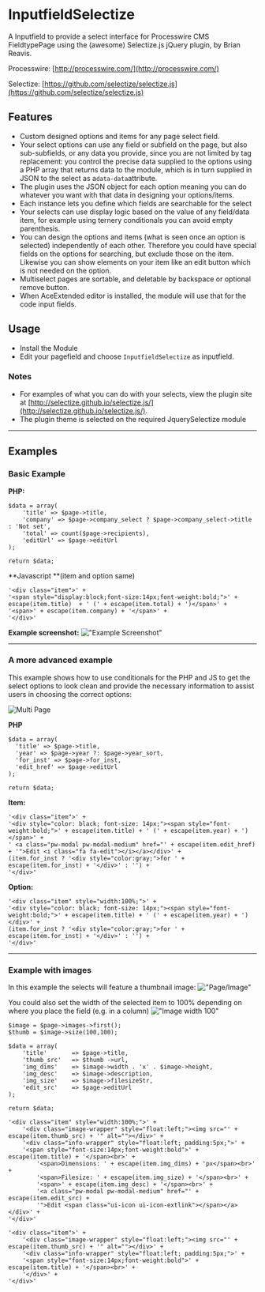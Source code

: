 # InputfieldSelectize
A Inputfield to provide a select interface for Processwire CMS FieldtypePage using the (awesome) Selectize.js jQuery plugin, by Brian Reavis.

Processwire:
[http://processwire.com/](http://processwire.com/)

Selectize:
[https://github.com/selectize/selectize.js](https://github.com/selectize/selectize.js)


## Features

- Custom designed options and items for any page select field.
- Your select options can use any field or subfield on the page, but also sub-subfields, or any data you provide, since you are not limited by tag replacement: you control the precise data supplied to the options using a PHP array that returns data to the module, which is in turn supplied in JSON to the select as a` data-data `attribute.
- The plugin uses the JSON object for each option meaning you can do whatever you want with that data in designing your options/items.
- Each instance lets you define which fields are searchable for the select
- Your selects can use display logic based on the value of any field/data item, for example using ternery conditionals you can avoid empty parenthesis.
- You can design the options and items (what is seen once an option is selected) independently of each other. Therefore you could have special fields on the options for searching, but exclude those on the item. Likewise you can show elements on your item like an edit button which is not needed on the option.
- Multiselect pages are sortable, and deletable by backspace or optional remove button.
- When AceExtended editor is installed, the module will use that for the code input fields.

## Usage

- Install the Module
- Edit your pagefield and choose `InputfieldSelectize` as inputfield.

### Notes
- For examples of what you can do with your selects, view the plugin site at [http://selectize.github.io/selectize.js/](http://selectize.github.io/selectize.js/).
- The plugin theme is selected on the required JquerySelectize module

-----

## Examples

### Basic Example

**PHP:**
```
$data = array(
    'title' => $page->title,
    'company' => $page->company_select ? $page->company_select->title : 'Not set',
    'total' => count($page->recipients),
    'editUrl' => $page->editUrl
);

return $data;
```

**Javascript **(item and option same)
```
'<div class="item">' +
'<span style="display:block;font-size:14px;font-weight:bold;">' + escape(item.title)  + ' (' + escape(item.total) + ')</span>' +
'<span>' + escape(item.company) + '</span>' +
'</div>'
```

**Example screenshot:**
!["Example Screenshot"](InputfieldSelectize/screens/selectize-open.jpg?raw=true)
 
-----

### A more advanced example

This example shows how to use conditionals for the PHP and JS to get the select options to look clean and provide the necessary information to assist users in choosing the correct options:

![Multi Page](InputfieldSelectize/screens/if_selectize_multi-fw.jpg?raw=true)


**PHP**
```
$data = array(
  'title' => $page->title,
  'year' => $page->year ?: $page->year_sort,
  'for_inst' => $page->for_inst,
  'edit_href' => $page->editUrl
);

return $data;
```

**Item:**
```
'<div class="item">' +
'<div style="color: black; font-size: 14px;"><span style="font-weight:bold;">' + escape(item.title) + ' (' + escape(item.year) + ')</span>' +
' <a class="pw-modal pw-modal-medium" href="' + escape(item.edit_href) + '">Edit <i class="fa fa-edit"></i></a></div>' +
(item.for_inst ? '<div style="color:gray;">for ' + escape(item.for_inst) + '</div>' : '') +
'</div>'
```

**Option:**

```
'<div class="item" style="width:100%;">' +
'<div style="color: black; font-size: 14px;"><span style="font-weight:bold;">' + escape(item.title) + ' (' + escape(item.year) + ')</div>' +
(item.for_inst ? '<div style="color:gray;">for ' + escape(item.for_inst) + '</div>' : '') +
'</div>'
```


-----
### Example with images

In this example the selects will feature a thumbnail image:
!["Page/Image"](InputfieldSelectize/screens/if_selectize_im.jpg?raw=true)

You could also set the width of the selected item to 100% depending on where you place the field (e.g. in a column)
!["Image width 100"](InputfieldSelectize/screens/if_selectize_im_fw.jpg?raw=true)

```
$image = $page->images->first();
$thumb = $image->size(100,100);

$data = array(
	'title'       => $page->title,
    'thumb_src'   => $thumb ->url,
    'img_dims'    => $image->width . 'x' . $image->height,
    'img_desc'    => $image->description,
    'img_size'    => $image->filesizeStr,
    'edit_src'	  => $page->editUrl
);

return $data;
```

```
'<div class="item" style="width:100%;">' +
	'<div class="image-wrapper" style="float:left;"><img src="' + escape(item.thumb_src) + '" alt=""></div>' +
	'<div class="info-wrapper" style="float:left; padding:5px;">' +
    '<span style="font-size:14px;font-weight:bold">' + escape(item.title) + '</span><br>' +
		'<span>Dimensions: ' + escape(item.img_dims) + 'px</span><br>' +
		'<span>Filesize: ' + escape(item.img_size) + '</span><br>' +
		'<span>' + escape(item.img_desc) + '</span><br>' +
		'<a class="pw-modal pw-modal-medium" href="' + escape(item.edit_src) + 
		'">Edit <span class="ui-icon ui-icon-extlink"></span></a></div>' +
'</div>'
```

```
'<div class="item">' +
	'<div class="image-wrapper" style="float:left;"><img src="' + escape(item.thumb_src) + '" alt=""></div>' +
	'<div class="info-wrapper" style="float:left; padding:5px;">' +
    '<span style="font-size:14px;font-weight:bold">' + escape(item.title) + '</span><br>' +
	'</div>' +
'</div>'
```

